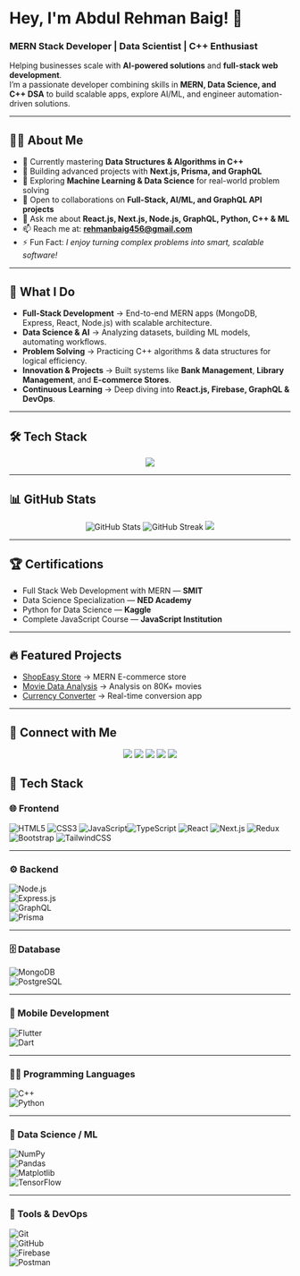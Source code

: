 # Hey, I'm Abdul Rehman Baig! 🚀  
### MERN Stack Developer | Data Scientist | C++ Enthusiast  

Helping businesses scale with **AI-powered solutions** and **full-stack web development**.  
I’m a passionate developer combining skills in **MERN, Data Science, and C++ DSA** to build scalable apps, explore AI/ML, and engineer automation-driven solutions.  

---

## 👨‍💻 About Me  

- 🔭 Currently mastering **Data Structures & Algorithms in C++**  
- 🚀 Building advanced projects with **Next.js, Prisma, and GraphQL**  
- 🤖 Exploring **Machine Learning & Data Science** for real-world problem solving  
- 🤝 Open to collaborations on **Full-Stack, AI/ML, and GraphQL API projects**  
- 💬 Ask me about **React.js, Next.js, Node.js, GraphQL, Python, C++ & ML**  
- 📫 Reach me at: **rehmanbaig456@gmail.com**  
- ⚡ Fun Fact: *I enjoy turning complex problems into smart, scalable software!*  

---

## 🌟 What I Do  

- **Full-Stack Development** → End-to-end MERN apps (MongoDB, Express, React, Node.js) with scalable architecture.  
- **Data Science & AI** → Analyzing datasets, building ML models, automating workflows.  
- **Problem Solving** → Practicing C++ algorithms & data structures for logical efficiency.  
- **Innovation & Projects** → Built systems like **Bank Management**, **Library Management**, and **E-commerce Stores**.  
- **Continuous Learning** → Deep diving into **React.js, Firebase, GraphQL & DevOps**.  

---

## 🛠 Tech Stack  

<p align="center">
  <img src="https://skillicons.dev/icons?i=cpp,js,ts,py,dart,react,nodejs,express,nextjs,redux,bootstrap,tailwind,flutter,mongodb,postgresql,firebase,graphql,git,github,postman,prisma,numpy,pandas,matplotlib,tensorflow" />
</p>

---

## 📊 GitHub Stats  

<p align="center">
  <img src="https://github-readme-stats.vercel.app/api?username=AbdulRehmanBaig384&show_icons=true&theme=radical" alt="GitHub Stats" />
  <img src="https://github-readme-streak-stats.herokuapp.com/?user=AbdulRehmanBaig384&theme=radical" alt="GitHub Streak" />
  <img src="https://github-readme-stats.vercel.app/api/top-langs/?username=AbdulRehmanBaig384&layout=compact&theme=radical" />
</p>

---

## 🏆 Certifications  

- Full Stack Web Development with MERN — **SMIT**  
- Data Science Specialization — **NED Academy**  
- Python for Data Science — **Kaggle**  
- Complete JavaScript Course — **JavaScript Institution**  

---

## 🔥 Featured Projects  

- [ShopEasy Store](https://github.com/AbdulRehmanBaig384/ShopEase-Store) → MERN E-commerce store  
- [Movie Data Analysis](https://github.com/AbdulRehmanBaig384/Movie-data-Analysis) → Analysis on 80K+ movies  
- [Currency Converter](https://github.com/AbdulRehmanBaig384/Foreign-Exchange-Converter) → Real-time conversion app  

---

## 📩 Connect with Me  

<p align="center">
  <a href="https://linkedin.com/in/abdul-rehman-baig-" target="_blank"><img src="https://skillicons.dev/icons?i=linkedin" /></a>
  <a href="https://github.com/AbdulRehmanBaig384" target="_blank"><img src="https://skillicons.dev/icons?i=github" /></a>
  <a href="https://medium.com/@rehmanbaig456" target="_blank"><img src="https://skillicons.dev/icons?i=medium" /></a>
  <a href="https://www.kaggle.com/rehamanengineer" target="_blank"><img src="https://skillicons.dev/icons?i=kaggle" /></a>
  <a href="https://discord.com/users/yourid" target="_blank"><img src="https://skillicons.dev/icons?i=discord" /></a>
</p>

















## 🚀 Tech Stack  

### 🌐 Frontend  
![HTML5](https://img.shields.io/badge/HTML5-E34F26?style=for-the-badge&logo=html5&logoColor=white) ![CSS3](https://img.shields.io/badge/CSS3-1572B6?style=for-the-badge&logo=css3&logoColor=white) ![JavaScript](https://img.shields.io/badge/JavaScript-F7DF1E?style=for-the-badge&logo=javascript&logoColor=black)![TypeScript](https://img.shields.io/badge/TypeScript-007ACC?style=for-the-badge&logo=typescript&logoColor=white) ![React](https://img.shields.io/badge/React-20232A?style=for-the-badge&logo=react&logoColor=61DAFB) ![Next.js](https://img.shields.io/badge/Next.js-000000?style=for-the-badge&logo=next.js&logoColor=white)  ![Redux](https://img.shields.io/badge/Redux-593D88?style=for-the-badge&logo=redux&logoColor=white) ![Bootstrap](https://img.shields.io/badge/Bootstrap-563D7C?style=for-the-badge&logo=bootstrap&logoColor=white) ![TailwindCSS](https://img.shields.io/badge/TailwindCSS-38B2AC?style=for-the-badge&logo=tailwind-css&logoColor=white)  

---

### ⚙️ Backend  
![Node.js](https://img.shields.io/badge/Node.js-43853D?style=for-the-badge&logo=node.js&logoColor=white)  
![Express.js](https://img.shields.io/badge/Express.js-000000?style=for-the-badge&logo=express&logoColor=white)  
![GraphQL](https://img.shields.io/badge/GraphQL-E10098?style=for-the-badge&logo=graphql&logoColor=white)  
![Prisma](https://img.shields.io/badge/Prisma-2D3748?style=for-the-badge&logo=prisma&logoColor=white)  

---

### 🗄️ Database  
![MongoDB](https://img.shields.io/badge/MongoDB-4EA94B?style=for-the-badge&logo=mongodb&logoColor=white)  
![PostgreSQL](https://img.shields.io/badge/PostgreSQL-316192?style=for-the-badge&logo=postgresql&logoColor=white)  

---

### 📱 Mobile Development  
![Flutter](https://img.shields.io/badge/Flutter-02569B?style=for-the-badge&logo=flutter&logoColor=white)  
![Dart](https://img.shields.io/badge/Dart-0175C2?style=for-the-badge&logo=dart&logoColor=white)  

---

### 🧑‍💻 Programming Languages  
![C++](https://img.shields.io/badge/C++-00599C?style=for-the-badge&logo=cplusplus&logoColor=white)  
![Python](https://img.shields.io/badge/Python-3776AB?style=for-the-badge&logo=python&logoColor=white)  

---

### 🔬 Data Science / ML  
![NumPy](https://img.shields.io/badge/NumPy-013243?style=for-the-badge&logo=numpy&logoColor=white)  
![Pandas](https://img.shields.io/badge/Pandas-150458?style=for-the-badge&logo=pandas&logoColor=white)  
![Matplotlib](https://img.shields.io/badge/Matplotlib-11557c?style=for-the-badge&logo=plotly&logoColor=white)  
![TensorFlow](https://img.shields.io/badge/TensorFlow-FF6F00?style=for-the-badge&logo=tensorflow&logoColor=white)  

---

### 🔧 Tools & DevOps  
![Git](https://img.shields.io/badge/Git-F05032?style=for-the-badge&logo=git&logoColor=white)  
![GitHub](https://img.shields.io/badge/GitHub-181717?style=for-the-badge&logo=github&logoColor=white)  
![Firebase](https://img.shields.io/badge/Firebase-ffca28?style=for-the-badge&logo=firebase&logoColor=black)  
![Postman](https://img.shields.io/badge/Postman-FF6C37?style=for-the-badge&logo=postman&logoColor=white)  
